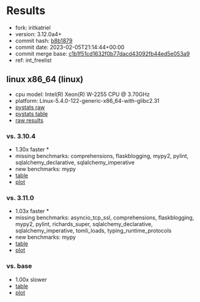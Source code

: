 # Results

- fork: iritkatriel
- version: 3.12.0a4+
- commit hash: [b8b1879](https://github.com/iritkatriel/cpython/commit/b8b1879)
- commit date: 2023-02-05T21:14:44+00:00
- commit merge base: [c1b1f51cd1632f0b77dacd43092fb44ed5e053a9](https://github.com/iritkatriel/cpython/commit/c1b1f51cd1632f0b77dacd43092fb44ed5e053a9)
- ref: int_freelist

## linux x86_64 (linux)

- cpu model: Intel(R) Xeon(R) W-2255 CPU @ 3.70GHz
- platform: Linux-5.4.0-122-generic-x86_64-with-glibc2.31
- [pystats raw](bm-20230205-linux-x86_64-iritkatriel-int_freelist-3.12.0a4%2B-b8b1879-pystats.json)
- [pystats table](bm-20230205-linux-x86_64-iritkatriel-int_freelist-3.12.0a4%2B-b8b1879-pystats.md)
- [raw results](bm-20230205-linux-x86_64-iritkatriel-int_freelist-3.12.0a4%2B-b8b1879.json)

### vs. 3.10.4

- 1.30x faster \*
- missing benchmarks: comprehensions, flaskblogging, mypy2, pylint, sqlalchemy_declarative, sqlalchemy_imperative
- new benchmarks: mypy
- [table](bm-20230205-linux-x86_64-iritkatriel-int_freelist-3.12.0a4%2B-b8b1879-vs-3.10.4.md)
- [plot](bm-20230205-linux-x86_64-iritkatriel-int_freelist-3.12.0a4%2B-b8b1879-vs-3.10.4.png)

### vs. 3.11.0

- 1.03x faster \*
- missing benchmarks: asyncio_tcp_ssl, comprehensions, flaskblogging, mypy2, pylint, richards_super, sqlalchemy_declarative, sqlalchemy_imperative, tomli_loads, typing_runtime_protocols
- new benchmarks: mypy
- [table](bm-20230205-linux-x86_64-iritkatriel-int_freelist-3.12.0a4%2B-b8b1879-vs-3.11.0.md)
- [plot](bm-20230205-linux-x86_64-iritkatriel-int_freelist-3.12.0a4%2B-b8b1879-vs-3.11.0.png)

### vs. base

- 1.00x slower
- [table](bm-20230205-linux-x86_64-iritkatriel-int_freelist-3.12.0a4%2B-b8b1879-vs-base.md)
- [plot](bm-20230205-linux-x86_64-iritkatriel-int_freelist-3.12.0a4%2B-b8b1879-vs-base.png)

